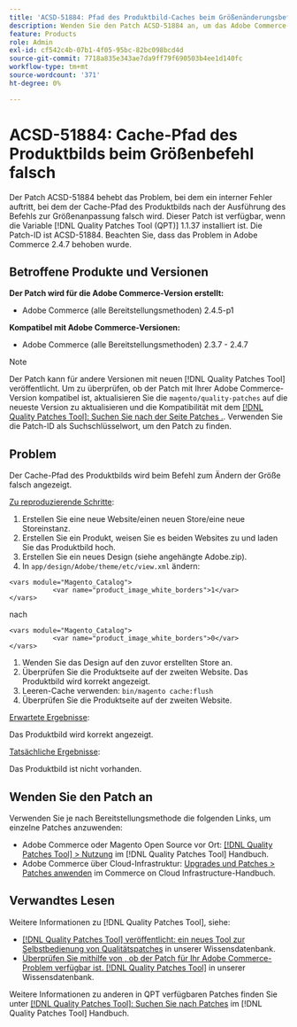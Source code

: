 ```yaml
---
title: 'ACSD-51884: Pfad des Produktbild-Caches beim Größenänderungsbefehl falsch'
description: Wenden Sie den Patch ACSD-51884 an, um das Adobe Commerce-Problem zu beheben, bei dem der Cache-Pfad für das Produktbild nach dem Ausführen des Befehls zum Ändern der Größe falsch wird.
feature: Products
role: Admin
exl-id: cf542c4b-07b1-4f05-95bc-82bc098bcd4d
source-git-commit: 7718a835e343ae7da9ff79f690503b4ee1d140fc
workflow-type: tm+mt
source-wordcount: '371'
ht-degree: 0%

---
```


# ACSD-51884: Cache-Pfad des Produktbilds beim Größenbefehl falsch

Der Patch ACSD-51884 behebt das Problem, bei dem ein interner Fehler auftritt, bei dem der Cache-Pfad des Produktbilds nach der Ausführung des Befehls zur Größenanpassung falsch wird. Dieser Patch ist verfügbar, wenn die Variable [!DNL Quality Patches Tool (QPT)] 1.1.37 installiert ist. Die Patch-ID ist ACSD-51884. Beachten Sie, dass das Problem in Adobe Commerce 2.4.7 behoben wurde.

## Betroffene Produkte und Versionen

**Der Patch wird für die Adobe Commerce-Version erstellt:**

* Adobe Commerce (alle Bereitstellungsmethoden) 2.4.5-p1

**Kompatibel mit Adobe Commerce-Versionen:**

* Adobe Commerce (alle Bereitstellungsmethoden) 2.3.7 - 2.4.7

>[!NOTE]
>
>Der Patch kann für andere Versionen mit neuen [!DNL Quality Patches Tool] veröffentlicht. Um zu überprüfen, ob der Patch mit Ihrer Adobe Commerce-Version kompatibel ist, aktualisieren Sie die `magento/quality-patches` auf die neueste Version zu aktualisieren und die Kompatibilität mit dem [[!DNL Quality Patches Tool]: Suchen Sie nach der Seite Patches .](https://experienceleague.adobe.com/tools/commerce-quality-patches/index.html). Verwenden Sie die Patch-ID als Suchschlüsselwort, um den Patch zu finden.

## Problem

Der Cache-Pfad des Produktbilds wird beim Befehl zum Ändern der Größe falsch angezeigt.

<u>Zu reproduzierende Schritte</u>:

1. Erstellen Sie eine neue Website/einen neuen Store/eine neue Storeinstanz.
1. Erstellen Sie ein Produkt, weisen Sie es beiden Websites zu und laden Sie das Produktbild hoch.
1. Erstellen Sie ein neues Design (siehe angehängte Adobe.zip).
1. In `app/design/Adobe/theme/etc/view.xml` ändern:

```
<vars module="Magento_Catalog">
           <var name="product_image_white_borders">1</var>
</vars>
```

nach

```
<vars module="Magento_Catalog">
           <var name="product_image_white_borders">0</var>
</vars>
```

1. Wenden Sie das Design auf den zuvor erstellten Store an.
1. Überprüfen Sie die Produktseite auf der zweiten Website. Das Produktbild wird korrekt angezeigt.
1. Leeren-Cache verwenden:
   `bin/magento cache:flush`
1. Überprüfen Sie die Produktseite auf der zweiten Website.

<u>Erwartete Ergebnisse</u>:

Das Produktbild wird korrekt angezeigt.

<u>Tatsächliche Ergebnisse</u>:

Das Produktbild ist nicht vorhanden.

## Wenden Sie den Patch an

Verwenden Sie je nach Bereitstellungsmethode die folgenden Links, um einzelne Patches anzuwenden:

* Adobe Commerce oder Magento Open Source vor Ort: [[!DNL Quality Patches Tool] > Nutzung](https://experienceleague.adobe.com/docs/commerce-operations/tools/quality-patches-tool/usage.html) im [!DNL Quality Patches Tool] Handbuch.
* Adobe Commerce über Cloud-Infrastruktur: [Upgrades und Patches > Patches anwenden](https://experienceleague.adobe.com/docs/commerce-cloud-service/user-guide/develop/upgrade/apply-patches.html) im Commerce on Cloud Infrastructure-Handbuch.

## Verwandtes Lesen

Weitere Informationen zu [!DNL Quality Patches Tool], siehe:

* [[!DNL Quality Patches Tool] veröffentlicht: ein neues Tool zur Selbstbedienung von Qualitätspatches](/help/announcements/adobe-commerce-announcements/magento-quality-patches-released-new-tool-to-self-serve-quality-patches.md) in unserer Wissensdatenbank.
* [Überprüfen Sie mithilfe von , ob der Patch für Ihr Adobe Commerce-Problem verfügbar ist. [!DNL Quality Patches Tool]](/help/support-tools/patches-available-in-qpt-tool/check-patch-for-magento-issue-with-magento-quality-patches.md) in unserer Wissensdatenbank.

Weitere Informationen zu anderen in QPT verfügbaren Patches finden Sie unter [[!DNL Quality Patches Tool]: Suchen Sie nach Patches](https://experienceleague.adobe.com/tools/commerce-quality-patches/index.html) im [!DNL Quality Patches Tool] Handbuch.
